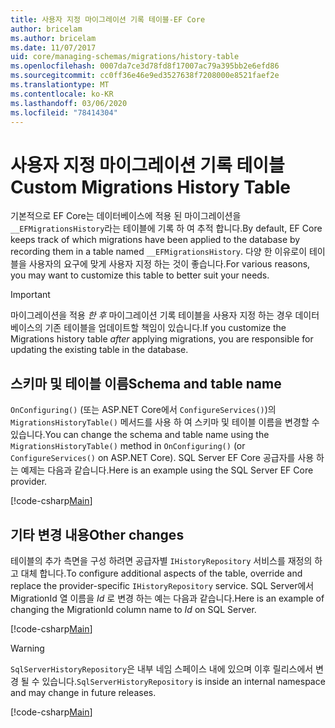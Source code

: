```yaml
---
title: 사용자 지정 마이그레이션 기록 테이블-EF Core
author: bricelam
ms.author: bricelam
ms.date: 11/07/2017
uid: core/managing-schemas/migrations/history-table
ms.openlocfilehash: 0007da7ce3d78fd8f17007ac79a395bb2e6efd86
ms.sourcegitcommit: cc0ff36e46e9ed3527638f7208000e8521faef2e
ms.translationtype: MT
ms.contentlocale: ko-KR
ms.lasthandoff: 03/06/2020
ms.locfileid: "78414304"
---
```

# <a name="custom-migrations-history-table"></a><span data-ttu-id="e70d0-102">사용자 지정 마이그레이션 기록 테이블</span><span class="sxs-lookup"><span data-stu-id="e70d0-102">Custom Migrations History Table</span></span>

<span data-ttu-id="e70d0-103">기본적으로 EF Core는 데이터베이스에 적용 된 마이그레이션을 `__EFMigrationsHistory`라는 테이블에 기록 하 여 추적 합니다.</span><span class="sxs-lookup"><span data-stu-id="e70d0-103">By default, EF Core keeps track of which migrations have been applied to the database by recording them in a table named `__EFMigrationsHistory`.</span></span> <span data-ttu-id="e70d0-104">다양 한 이유로이 테이블을 사용자의 요구에 맞게 사용자 지정 하는 것이 좋습니다.</span><span class="sxs-lookup"><span data-stu-id="e70d0-104">For various reasons, you may want to customize this table to better suit your needs.</span></span>

> [!IMPORTANT]
> <span data-ttu-id="e70d0-105">마이그레이션을 적용 *한 후* 마이그레이션 기록 테이블을 사용자 지정 하는 경우 데이터베이스의 기존 테이블을 업데이트할 책임이 있습니다.</span><span class="sxs-lookup"><span data-stu-id="e70d0-105">If you customize the Migrations history table *after* applying migrations, you are responsible for updating the existing table in the database.</span></span>

## <a name="schema-and-table-name"></a><span data-ttu-id="e70d0-106">스키마 및 테이블 이름</span><span class="sxs-lookup"><span data-stu-id="e70d0-106">Schema and table name</span></span>

<span data-ttu-id="e70d0-107">`OnConfiguring()` (또는 ASP.NET Core에서 `ConfigureServices()`)의 `MigrationsHistoryTable()` 메서드를 사용 하 여 스키마 및 테이블 이름을 변경할 수 있습니다.</span><span class="sxs-lookup"><span data-stu-id="e70d0-107">You can change the schema and table name using the `MigrationsHistoryTable()` method in `OnConfiguring()` (or `ConfigureServices()` on ASP.NET Core).</span></span> <span data-ttu-id="e70d0-108">SQL Server EF Core 공급자를 사용 하는 예제는 다음과 같습니다.</span><span class="sxs-lookup"><span data-stu-id="e70d0-108">Here is an example using the SQL Server EF Core provider.</span></span>

[!code-csharp[Main](../../../../samples/core/Schemas/Migrations/MigrationTableNameContext.cs#TableNameContext)]

## <a name="other-changes"></a><span data-ttu-id="e70d0-109">기타 변경 내용</span><span class="sxs-lookup"><span data-stu-id="e70d0-109">Other changes</span></span>

<span data-ttu-id="e70d0-110">테이블의 추가 측면을 구성 하려면 공급자별 `IHistoryRepository` 서비스를 재정의 하 고 대체 합니다.</span><span class="sxs-lookup"><span data-stu-id="e70d0-110">To configure additional aspects of the table, override and replace the provider-specific `IHistoryRepository` service.</span></span> <span data-ttu-id="e70d0-111">SQL Server에서 MigrationId 열 이름을 *Id* 로 변경 하는 예는 다음과 같습니다.</span><span class="sxs-lookup"><span data-stu-id="e70d0-111">Here is an example of changing the MigrationId column name to *Id* on SQL Server.</span></span>

[!code-csharp[Main](../../../../samples/core/Schemas/Migrations/MyHistoryRepository.cs#HistoryRepositoryContext)]

> [!WARNING]
> <span data-ttu-id="e70d0-112">`SqlServerHistoryRepository`은 내부 네임 스페이스 내에 있으며 이후 릴리스에서 변경 될 수 있습니다.</span><span class="sxs-lookup"><span data-stu-id="e70d0-112">`SqlServerHistoryRepository` is inside an internal namespace and may change in future releases.</span></span>

[!code-csharp[Main](../../../../samples/core/Schemas/Migrations/MyHistoryRepository.cs#HistoryRepository)]
